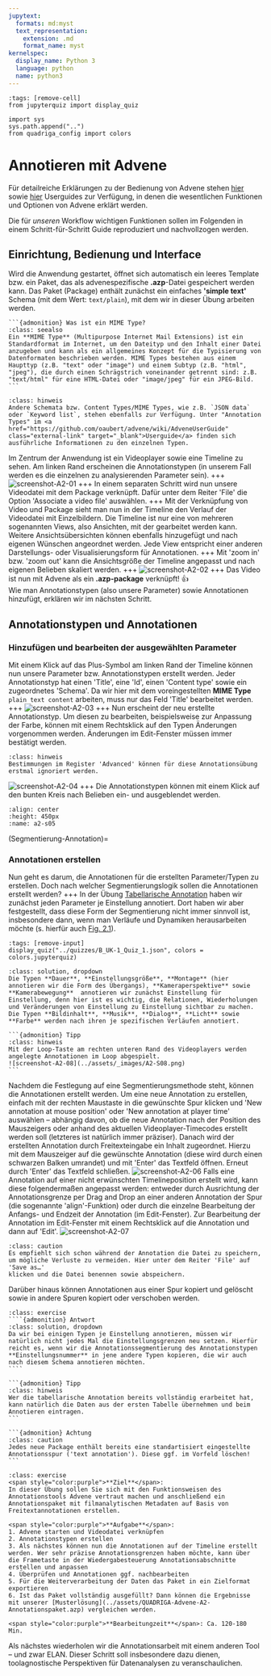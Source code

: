 ```yaml
---
jupytext:
  formats: md:myst
  text_representation:
    extension: .md
    format_name: myst
kernelspec:
  display_name: Python 3
  language: python
  name: python3
---
```

```{code-cell} ipython3
:tags: [remove-cell]
from jupyterquiz import display_quiz

import sys
sys.path.append("..")
from quadriga_config import colors
```

# Annotieren mit Advene 

Für detailreiche Erklärungen zu der Bedienung von Advene stehen <a href="https://github.com/oaubert/advene/wiki/AdveneUserGuide" class="external-link" target="_blank">hier</a>  sowie <a href="https://www.advene.org/screencasts.html#screencasts" class="external-link" target="_blank">hier</a> Userguides zur Verfügung, in denen die wesentlichen Funktionen und Optionen von Advene erklärt werden.

Die für *unseren* Workflow wichtigen Funktionen sollen im Folgenden in einem Schritt-für-Schritt Guide reproduziert und nachvollzogen werden.

## Einrichtung, Bedienung und Interface

Wird die Anwendung gestartet, öffnet sich automatisch ein leeres Template bzw. ein Paket, das als advenespezifische **.azp**-Datei gespeichert werden kann. Das Paket (Package) enthält zunächst ein einfaches **'simple text'** Schema (mit dem Wert: `text/plain`), mit dem wir in dieser Übung arbeiten werden. 
````{margin}
```{admonition} Was ist ein MIME Type?
:class: seealso
Ein **MIME Type** (Multipurpose Internet Mail Extensions) ist ein Standardformat im Internet, um den Dateityp und den Inhalt einer Datei anzugeben und kann als ein allgemeines Konzept für die Typisierung von Datenformaten beschrieben werden. MIME Types bestehen aus einem Haupttyp (z.B. "text" oder "image") und einem Subtyp (z.B. "html", "jpeg"), die durch einen Schrägstrich voneinander getrennt sind: z.B. "text/html" für eine HTML-Datei oder "image/jpeg" für ein JPEG-Bild.
```
````
```{admonition} Content bzw. MIME Types für Annotationstypen
:class: hinweis
Andere Schemata bzw. Content Types/MIME Types, wie z.B. `JSON data` oder `Keyword list`, stehen ebenfalls zur Verfügung. Unter "Annotation Types" im <a href="https://github.com/oaubert/advene/wiki/AdveneUserGuide" class="external-link" target="_blank">Userguide</a> finden sich ausführliche Informationen zu den einzelnen Typen.
```
Im Zentrum der Anwendung ist ein Videoplayer sowie eine Timeline zu sehen. Am linken Rand erscheinen die Annotationstypen (in unserem Fall werden es die einzelnen zu analysierenden Parameter sein). 
+++
![screenshot-A2-01](../assets/_images/A2-S01.png)
+++
In einem separaten Schritt wird nun unsere Videodatei mit dem Package verknüpft. Dafür unter dem Reiter 'File' die Option 'Associate a video file' auswählen. 
+++
Mit der Verknüpfung von Video und Package sieht man nun in der Timeline den Verlauf der Videodatei mit Einzelbildern. Die Timeline ist nur eine von mehreren sogenannten Views, also Ansichten, mit der gearbeitet werden kann. Weitere Ansichtsübersichten können ebenfalls hinzugefügt und nach eigenen Wünschen angeordnet werden. Jede View entspricht einer anderen Darstellungs- oder Visualisierungsform für Annotationen.
+++
Mit 'zoom in' bzw. 'zoom out' kann die Ansichtsgröße der Timeline angepasst und nach eigenen Belieben skaliert werden. 
+++
![screenshot-A2-02](../assets/_images/A2-S02.png)
+++
Das Video ist nun mit Advene als ein **.azp-package** verknüpft! 👍 <br>
Wie man Annotationstypen (also unsere Parameter) sowie Annotationen hinzufügt, erklären wir im nächsten Schritt.

## Annotationstypen und Annotationen
### Hinzufügen und bearbeiten der ausgewählten Parameter

Mit einem Klick auf das Plus-Symbol am linken Rand der Timeline können nun unsere Parameter bzw. Annotationstypen erstellt werden. Jeder Annotationstyp hat einen 'Title', eine 'Id', einen 'Content type' sowie ein zugeordnetes 'Schema'. Da wir hier mit dem voreingestellten **MIME Type** `plain text content` arbeiten, muss nur das Feld 'Title' bearbeitet werden. 
+++
![screenshot-A2-03](../assets/_images/A2-S03.png)
+++
Nun erscheint der neu erstellte Annotationstyp. Um diesen zu bearbeiten, beispielsweise zur Anpassung der Farbe, können mit einem Rechtsklick auf den Typen Änderungen vorgenommen werden. Änderungen im Edit-Fenster müssen immer bestätigt werden.
```{admonition} Hinweis
:class: hinweis
Bestimmungen im Register 'Advanced' können für diese Annotationsübung erstmal ignoriert werden. 
```
![screenshot-A2-04](../assets/_images/A2-S04.png)
+++
Die Annotationstypen können mit einem Klick auf den bunten Kreis nach Belieben ein- und ausgeblendet werden. 
```{image} ../assets/_images/A2-S05.png
:align: center
:height: 450px
:name: a2-s05
```
(Segmentierung-Annotation)=
### Annotationen erstellen 

Nun geht es darum, die Annotationen für die erstellten Parameter/Typen zu erstellen. Doch nach welcher Segmentierungslogik sollen die Annotationen erstellt werden?
+++
In der Übung [Tabellarische Annotation](Aufgabe_A) haben wir zunächst jeden Parameter je Einstellung annotiert. Dort haben wir aber festgestellt, dass diese Form der Segmentierung nicht immer sinnvoll ist, insbesondere dann, wenn man Verläufe und Dynamiken herausarbeiten möchte (s. hierfür auch [Fig. 2.1](#verlaufsdynamik)).

```{code-cell} ipython3
:tags: [remove-input]
display_quiz("../quizzes/B_UK-1_Quiz_1.json", colors = colors.jupyterquiz)
```

```{admonition} Antwort
:class: solution, dropdown
Die Typen **Dauer**, **Einstellungsgröße**, **Montage** (hier annotieren wir die Form des Übergangs), **Kameraperspektive** sowie **Kamerabewegung**  annotieren wir zunächst Einstellung für Einstellung, denn hier ist es wichtig, die Relationen, Wiederholungen und Veränderungen von Einstellung zu Einstellung sichtbar zu machen. Die Typen **Bildinhalt**, **Musik**, **Dialog**, **Licht** sowie **Farbe** werden nach ihren je spezifischen Verläufen annotiert. 
```

````{margin}
```{admonition} Tipp
:class: hinweis
Mit der Loop-Taste am rechten unteren Rand des Videoplayers werden angelegte Annotationen im Loop abgespielt.
![screenshot-A2-08](../assets/_images/A2-S08.png)
```
````
Nachdem die Festlegung auf eine Segmentierungsmethode steht, können die Annotationen erstellt werden. Um eine neue Annotation zu erstellen, einfach mit der rechten Maustaste in die gewünschte Spur klicken und 'New annotation at mouse position' oder 'New annotation at player time' auswählen – abhängig davon, ob die neue Annotation nach der Position des Mauszeigers oder anhand des aktuellen Videoplayer-Timecodes erstellt werden soll (letzteres ist natürlich immer präziser). Danach wird der erstellten Annotation durch Freitexteingabe ein Inhalt zugeordnet. Hierzu mit dem Mauszeiger auf die gewünschte Annotation (diese wird durch einen schwarzen Balken umrandet) und mit 'Enter' das Textfeld öffnen. Erneut durch 'Enter' das Textfeld schließen.
![screenshot-A2-06](../assets/_images/A2-S06.png)
Falls eine Annotation auf einer nicht erwünschten Timelineposition erstellt wird, kann diese folgendermaßen angepasst werden: entweder durch Ausrichtung der Annotationsgrenze per Drag and Drop an einer anderen Annotation der Spur (die sogenannte 'align'-Funktion) oder durch die einzelne Bearbeitung der Anfangs- und Endzeit der Annotation (im Edit-Fenster). Zur Bearbeitung der Annotation im Edit-Fenster mit einem Rechtsklick auf die Annotation und dann auf 'Edit'.
![screenshot-A2-07](../assets/_images/A2-S07.png)
```{admonition} Achtung
:class: caution
Es empfiehlt sich schon während der Annotation die Datei zu speichern, um mögliche Verluste zu vermeiden. Hier unter dem Reiter 'File' auf 'Save as…'
klicken und die Datei benennen sowie abspeichern. 
```
Darüber hinaus können Annotationen aus einer Spur kopiert und gelöscht sowie in andere Spuren kopiert oder verschoben werden. 


`````{admonition} Wofür kann diese Funktion sinnvoll sein?
:class: exercise
````{admonition} Antwort
:class: solution, dropdown
Da wir bei einigen Typen je Einstellung annotieren, müssen wir natürlich nicht jedes Mal die Einstellungsgrenzen neu setzen. Hierfür reicht es, wenn wir die Annotationssegmentierung des Annotationstypen **Einstellungsnummer** in jene andere Typen kopieren, die wir auch nach diesem Schema annotieren möchten. 
````
`````

````{margin}
```{admonition} Tipp
:class: hinweis
Wer die tabellarische Annotation bereits vollständig erarbeitet hat, kann natürlich die Daten aus der ersten Tabelle übernehmen und beim Annotieren eintragen. 
```
````

````{margin}
```{admonition} Achtung
:class: caution
Jedes neue Package enthält bereits eine standartisiert eingestellte Annotationsspur ('text annotation'). Diese ggf. im Vorfeld löschen!
```
````

```{admonition} Übungsaufgabe
:class: exercise
<span style="color:purple">**Ziel**</span>:
In dieser Übung sollen Sie sich mit den Funktionsweisen des Annotationstools Advene vertraut machen und anschließend ein Annotationspaket mit filmanalytischen Metadaten auf Basis von Freitextannotationen erstellen.

<span style="color:purple">**Aufgabe**</span>:
1. Advene starten und Videodatei verknüpfen
2. Annotationstypen erstellen 
3. Als nächstes können nun die Annotationen auf der Timeline erstellt werden. Wer sehr präzise Annotationsgrenzen haben möchte, kann über die Frametaste in der Wiedergabesteuerung Annotationsabschnitte erstellen und anpassen
4. Überprüfen und Annotationen ggf. nachbearbeiten
5. Für die Weiterverarbeitung der Daten das Paket in ein Zielformat exportieren
6. Ist das Paket vollständig ausgefüllt? Dann können die Ergebnisse mit unserer [Musterlösung](../assets/QUADRIGA-Advene-A2-Annotationspaket.azp) vergleichen werden. 

<span style="color:purple">**Bearbeitungzeit**</span>: Ca. 120-180 Min.
```

Als nächstes wiederholen wir die Annotationsarbeit mit einem anderen Tool – und zwar ELAN. Dieser Schritt soll insbesondere dazu dienen, toolagnostische Perspektiven für Datenanalysen zu veranschaulichen. 